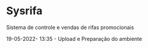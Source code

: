 # Sysrifa
Sistema de controle e vendas de rifas promocionais


19-05-2022- 13:35 - Upload e Preparação do ambiente